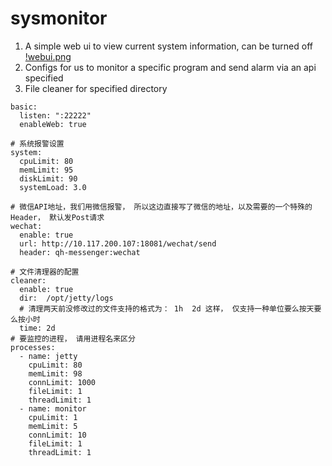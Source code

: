 # sysmonitor
1. A simple web ui to view current system information, can be turned off
[!webui.png](webui.png)
2. Configs for us to monitor a specific program and send alarm via an api specified
3. File cleaner for specified directory

```$yaml
basic:
  listen: ":22222"
  enableWeb: true

# 系统报警设置
system:
  cpuLimit: 80
  memLimit: 95
  diskLimit: 90
  systemLoad: 3.0

# 微信API地址，我们用微信报警， 所以这边直接写了微信的地址，以及需要的一个特殊的Header， 默认发Post请求
wechat:
  enable: true
  url: http://10.117.200.107:18081/wechat/send
  header: qh-messenger:wechat

# 文件清理器的配置
cleaner:
  enable: true
  dir:  /opt/jetty/logs
  # 清理两天前没修改过的文件支持的格式为： 1h  2d 这样， 仅支持一种单位要么按天要么按小时
  time: 2d
# 要监控的进程， 请用进程名来区分
processes:
  - name: jetty
    cpuLimit: 80
    memLimit: 98
    connLimit: 1000
    fileLimit: 1
    threadLimit: 1
  - name: monitor
    cpuLimit: 1
    memLimit: 5
    connLimit: 10
    fileLimit: 1
    threadLimit: 1

```

